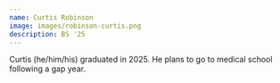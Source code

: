 ```yaml
---
name: Curtis Robinson
image: images/robinson-curtis.png
description: BS '25
---
```


Curtis (he/him/his) graduated in 2025. He plans to go to medical school following a gap year.
